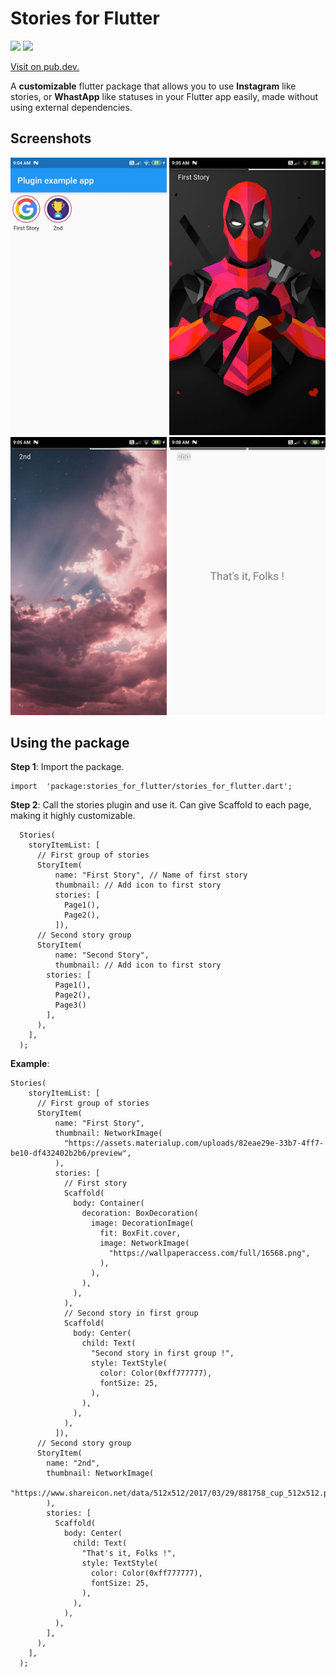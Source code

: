 

# Stories for Flutter


<img src="https://img.icons8.com/color/48/000000/flutter.png" height="50"/> <img src="https://avatars1.githubusercontent.com/u/1609975?s=200&v=4" height="50"/>

[Visit on pub.dev.](https://pub.dev/packages/stories_for_flutter)

A **customizable** flutter package that allows you to use **Instagram** like stories, or **WhastApp** like statuses in your Flutter app easily, made without using external dependencies.


  ## Screenshots

<img src="screenshots/1.jpg" width="250"/>  <img src="screenshots/2.jpg" width="250"/>  <img src="screenshots/3.jpg" width="250"/>  <img src="screenshots/4.jpg" width="250"/>  

## Using the package

  
  
**Step 1**: Import the package.

    import  'package:stories_for_flutter/stories_for_flutter.dart';

  **Step 2**: Call the stories plugin and use it. Can give Scaffold to each page, making it highly customizable.

      Stories(
        storyItemList: [
          // First group of stories
          StoryItem(
              name: "First Story", // Name of first story
              thumbnail: // Add icon to first story
              stories: [
                Page1(),
                Page2(),
              ]),
          // Second story group
          StoryItem(
              name: "Second Story", 
              thumbnail: // Add icon to first story
            stories: [
              Page1(),
              Page2(),
              Page3()
            ],
          ),
        ],
      );

**Example**:

    Stories(
        storyItemList: [
          // First group of stories
          StoryItem(
              name: "First Story",
              thumbnail: NetworkImage(
                "https://assets.materialup.com/uploads/82eae29e-33b7-4ff7-be10-df432402b2b6/preview",
              ),
              stories: [
                // First story
                Scaffold(
                  body: Container(
                    decoration: BoxDecoration(
                      image: DecorationImage(
                        fit: BoxFit.cover,
                        image: NetworkImage(
                          "https://wallpaperaccess.com/full/16568.png",
                        ),
                      ),
                    ),
                  ),
                ),
                // Second story in first group
                Scaffold(
                  body: Center(
                    child: Text(
                      "Second story in first group !",
                      style: TextStyle(
                        color: Color(0xff777777),
                        fontSize: 25,
                      ),
                    ),
                  ),
                ),
              ]),
          // Second story group
          StoryItem(
            name: "2nd",
            thumbnail: NetworkImage(
              "https://www.shareicon.net/data/512x512/2017/03/29/881758_cup_512x512.png",
            ),
            stories: [
              Scaffold(
                body: Center(
                  child: Text(
                    "That's it, Folks !",
                    style: TextStyle(
                      color: Color(0xff777777),
                      fontSize: 25,
                    ),
                  ),
                ),
              ),
            ],
          ),
        ],
      );
